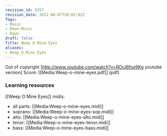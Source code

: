 ```yaml
---
revision_id: 5257
revision_date: 2012-08-07T20:02:01Z
Tags:
- Music
- Dawn-Music
- Dawn
draft: false
Title: Weep O Mine Eyes
aliases:
- Weep_O_Mine_Eyes
---
```

Out of copyright
[http://www.youtube.com/watch?v=ROrJ6fox9Kg youtube version]
Score: 
[[Media:Weep-o-mine-eyes.pdf‎]] (pdf)
### Learning resources
[[Weep O Mine Eyes]] midis:
* all parts: [[Media:Weep-o-mine-eyes.midi]]
* soprano: [[Media:Weep-o-mine-eyes-sop.midi]]
* alto: [[Media:Weep-o-mine-eyes-alto.midi]]
* tenor: [[Media:Weep-o-mine-eyes-tenor.midi]]
* bass: [[Media:Weep-o-mine-eyes-bass.midi]]
